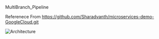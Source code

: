 MultiBranch_Pipeline

Referenece From https://github.com/Sharadvanth/microservices-demo-GoogleCloud.git 

![Architecture](https://github.com/Sharadvanth/FullStack-WebApp-DevOps/blob/main/Documents/Architecture.png)

